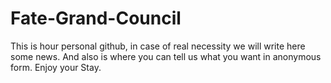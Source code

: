 # Fate-Grand-Council
This is hour personal github, in case of real necessity we will write here some news.
And also is where you can tell us what you want in anonymous form. Enjoy your Stay.
